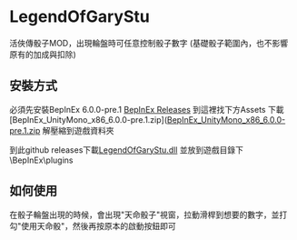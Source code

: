 # LegendOfGaryStu

活俠傳骰子MOD，出現輪盤時可任意控制骰子數字
(基礎骰子範圍內，也不影響原有的加成與扣除)

## 安裝方式

必須先安裝BepInEx 6.0.0-pre.1 
[BepInEx Releases](https://github.com/BepInEx/BepInEx/releases/tag/v6.0.0-pre.1) 到這裡找下方Assets
下載[BepInEx_UnityMono_x86_6.0.0-pre.1.zip]([BepInEx_UnityMono_x86_6.0.0-pre.1.zip](https://github.com/BepInEx/BepInEx/releases/download/v6.0.0-pre.1/BepInEx_UnityMono_x86_6.0.0-pre.1.zip) 解壓縮到遊戲資料夾

到此github releases下載[LegendOfGaryStu.dll](https://github.com/hsinyu-chen/LegendOfGaryStu/releases/tag/v0.1) 並放到遊戲目錄下\BepInEx\plugins

## 如何使用

在骰子輪盤出現的時候，會出現"天命骰子"視窗，拉動滑桿到想要的數字，並打勾"使用天命骰"，然後再按原本的啟動按鈕即可

